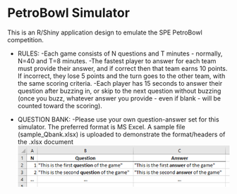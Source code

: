 # PetroBowl Simulator

This is an R/Shiny application design to emulate the SPE PetroBowl competition.
- RULES:
-Each game consists of N questions and T minutes - normally, N=40 and T=8 minutes.
-The fastest player to answer for each team must provide their answer, and if correct then that team earns 10 points. If incorrect, they lose 5 points and the turn goes to the other team, with the same scoring criteria.
-Each player has 15 seconds to answer their question after buzzing in, or skip to the next question without buzzing (once you buzz, whatever answer you provide - even if blank - will be counted toward the scoring).

- QUESTION BANK:
-Please use your own question-answer set for this simulator. The preferred format is MS Excel. A sample file (sample_Qbank.xlsx) is uploaded to demonstrate the format/headers of the .xlsx document
![alt text](https://github.com/misaelmmorales/PetroBowl-Simulator/blob/main/sample_Qbank.png)
